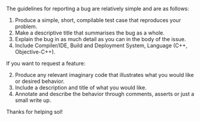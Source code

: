 The guidelines for reporting a bug are relatively simple and are as follows:

1. Produce a simple, short, compilable test case that reproduces your problem.
2. Make a descriptive title that summarises the bug as a whole.
3. Explain the bug in as much detail as you can in the body of the issue. 
4. Include Compiler/IDE, Build and Deployment System, Language (C++, Objective-C++).

If you want to request a feature:

2. Produce any relevant imaginary code that illustrates what you would like or desired behavior.
1. Include a description and title of what you would like.
3. Annotate and describe the behavior through comments, asserts or just a small write up.

Thanks for helping sol!
